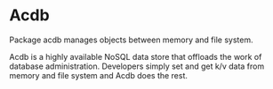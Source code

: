 # Acdb

Package acdb manages objects between memory and file system.

Acdb is a highly available NoSQL data store that offloads the work of database administration. Developers simply set and get k/v data from memory and file system and Acdb does the rest.

